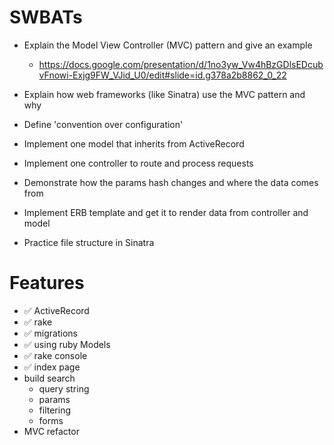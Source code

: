 # SWBATs
* Explain the Model View Controller (MVC) pattern and give an example

  * https://docs.google.com/presentation/d/1no3yw_Vw4hBzGDlsEDcubvFnowi-Exjg9FW_VJid_U0/edit#slide=id.g378a2b8862_0_22
* Explain how web frameworks (like Sinatra) use the MVC pattern and why
* Define 'convention over configuration'
* Implement one model that inherits from ActiveRecord
* Implement one controller to route and process requests
* Demonstrate how the params hash changes and where the data comes from
* Implement ERB template and get it to render data from controller and model
* Practice file structure in Sinatra

# Features
  * ✅ ActiveRecord
  * ✅ rake
  * ✅ migrations
  * ✅ using ruby Models
  * ✅ rake console
  * ✅ index page
  * build search
    * query string
    * params
    * filtering
    * forms
  * MVC refactor
